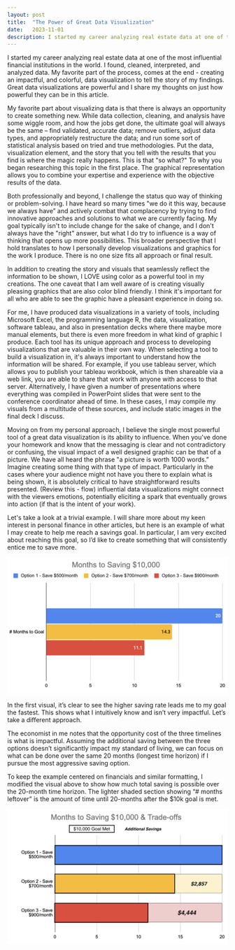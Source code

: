 ```yaml
---
layout: post
title:  "The Power of Great Data Visualization"
date:   2023-11-01
description: I started my career analyzing real estate data at one of the most influential financial institutions in the world. I found, cleaned, interpreted, and analyzed data. My favorite part of the process, comes at the end - creating an impactful, and colorful, data visualization to tell the story of my findings. Great data visualizations are powerful and I share my thoughts on just how powerful they can be in this article.
---
```


<p class="intro"><span class="dropcap"></span>

I started my career analyzing real estate data at one of the most influential financial institutions in the world. I found, cleaned, interpreted, and analyzed data. My favorite part of the process, comes at the end - creating an impactful, and colorful, data visualization to tell the story of my findings. Great data visualizations are powerful and I share my thoughts on just how powerful they can be in this article.

My favorite part about visualizing data is that there is always an opportunity to create something new. While data collection, cleaning, and analysis have some wiggle room, and how the jobs get done, the ultimate goal will always be the same – find validated, accurate data; remove outliers, adjust data types, and appropriately restructure the data; and run some sort of statistical analysis based on tried and true methodologies. Put the data, visualization element, and the story that you tell with the results that you find is where the magic really happens. This is that "so what?" To why you began researching this topic in the first place. The graphical representation allows you to combine your expertise and experience with the objective results of the data.

Both professionally and beyond, I challenge the status quo way of thinking or problem-solving. I have heard so many times "we do it this way, because we always have” and actively combat that complacency by trying to find innovative approaches and solutions to what we are currently facing. My goal typically isn't to include change for the sake of change, and I don't always have the "right" answer, but what I do try to influence is a way of thinking that opens up more possibilities. This broader perspective that I hold translates to how I personally develop visualizations and graphics for the work I produce. There is no one size fits all approach or final result.

In addition to creating the story and visuals that seamlessly reflect the information to be shown, I LOVE using color as a powerful tool in my creations. The one caveat that I am well aware of is creating visually pleasing graphics that are also color blind friendly. I think it's important for all who are able to see the graphic have a pleasant experience in doing so. 

For me, I have produced data visualizations in a variety of tools, including Microsoft Excel, the programming language R, the data, visualization, software tableau, and also in presentation decks where there maybe more manual elements, but there is even more freedom in what kind of graphic I produce. Each tool has its unique approach and process to developing visualizations that are valuable in their own way. When selecting a tool to build a visualization in, it's always important to understand how the information will be shared. For example, if you use tableau server, which allows you to publish your tableau workbook, which is then shareable via a web link, you are able to share that work with anyone with access to that server. Alternatively, I have given a number of presentations where everything was compiled in PowerPoint slides that were sent to the conference coordinator ahead of time. In these cases, I may compile my visuals from a multitude of these sources, and include static images in the final deck I discuss.

Moving on from my personal approach, I believe the single most powerful tool of a great data visualization is its ability to influence. When you've done your homework and know that the messaging is clear and not contradictory or confusing, the visual impact of a well designed graphic can be that of a picture. We have all heard the phrase "a picture is worth 1000 words.” Imagine creating some thing with that type of impact. Particularly in the cases where your audience might not have you there to explain what is being shown, it is absolutely critical to have straightforward results presented. (Review this - flow) influential data visualizations might connect with the viewers emotions, potentially eliciting a spark that eventually grows into action (if that is the intent of your work).

Let's take a look at a trivial example.
I will share more about my keen interest in personal finance in other articles, but here is an example of what I may create to help me reach a savings goal. In particular, I am very excited about reaching this goal, so I’d like to create something that will consistently entice me to save more.

<img src="/assets/2023-11-01-months-to-save.png" alt=""> 

In the first visual, it’s clear to see the higher saving rate leads me to my goal the fastest. This shows what I intuitively know and isn’t very impactful. Let’s take a different approach.

The economist in me notes that the opportunity cost of the three timelines is what is impactful. Assuming the additional saving between the three options doesn’t significantly impact my standard of living, we can focus on what can be done over the same 20 months (longest time horizon) if I pursue the most aggressive saving option.

To keep the example centered on financials and similar formatting, I modified the visual above to show how much total saving is possible over the 20-month time horizon. The lighter shaded section showing “# months leftover” is the amount of time until 20-months after the $10k goal is met. 

<img src="/assets/2023-11-01-saving-tradeoff.png" alt=""> 

